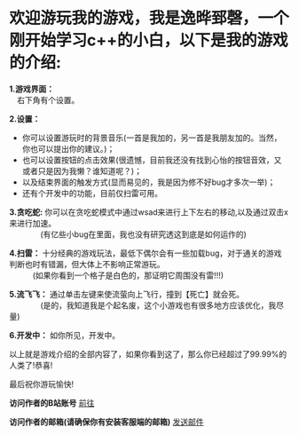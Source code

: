 <!DOCTYPE html>
<meta charset="UTF-8">
<html>
    <head>
        <title>逸晔郅磬的网站</title>
    </head>
    <body>
        <h1>欢迎游玩我的游戏，我是逸晔郅磬，一个刚开始学习c++的小白，以下是我的游戏的介绍:</h1>
        <p>
            <strong>1.游戏界面：</strong>
            <br>&emsp;右下角有个设置。
        </p>
        <p>
            <strong>2.设置：</strong>
            <ul>
                <li>你可以设置游玩时的背景音乐(一首是我加的，另一首是我朋友加的。当然，你也可以提出你的建议。)；</li>
                <li>也可以设置按钮的点击效果(很遗憾，目前我还没有找到心怡的按钮音效，又或者只是因为我懒？谁知道呢？)；</li>
                <li>以及结束界面的触发方式(显而易见的，我是因为修不好bug才多次一举)；</li>
                <li>还有个开发中的功能，目前仅扫雷可用。</li>
            </ul>
        </p>
        <p>
            <strong>3.贪吃蛇:</strong>
            你可以在贪吃蛇模式中通过wsad来进行上下左右的移动,以及通过双击x来进行加速。
            <br>&emsp;&emsp;&emsp;&emsp;(有亿些小bug在里面，我也没有研究透这到底是如何运作的)
        </p>
        <p>
            <strong>4.扫雷：</strong>
            十分经典的游戏玩法，最低下偶尔会有一些加载bug，对于通关的游戏判断也时有错漏，但大体上不影响正常游玩。
            <br>&emsp;&emsp;&emsp;(如果你看到一个格子是白色的，那证明它周围没有雷!!!)
        </p>
        <p>
            <strong>5.流飞飞：</strong>
            通过单击左键来使流萤向上飞行，撞到【死亡】就会死。
            <br>&emsp;&emsp;&emsp;&emsp;(是的，我知道我是个起名废，这个小游戏也有很多地方应该优化，我尽量)
        </p>
        <p>
            <strong>6.开发中：</strong>
            如你所见，开发中。
        </p>
        <p>
            以上就是游戏介绍的全部内容了，如果你看到这了，那么你已经超过了99.99%的人类了!恭喜!
        </p>
        <p>
            最后祝你游玩愉快!
        </p>
        <p>
            <strong>访问作者的B站账号</strong>
            <a href="https://space.bilibili.com/696536561?spm_id_from=333.1007.0.0" target="_blank">前往</a>
        </p>
        <p>
            <strong>访问作者的邮箱(请确保你有安装客服端的邮箱)</strong>
            <a href="mailto:yiyezhiqing114514@qq.com">发送邮件</a>
        </p>
    </body>



</html>

